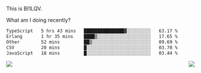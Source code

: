 This is BI1LQV.

What am I doing recently?

<!--START_SECTION:waka-->

```txt
TypeScript   5 hrs 43 mins   ███████████████▓░░░░░░░░░   63.17 %
Erlang       1 hr 35 mins    ████▒░░░░░░░░░░░░░░░░░░░░   17.65 %
Other        52 mins         ██▒░░░░░░░░░░░░░░░░░░░░░░   09.69 %
CSV          20 mins         █░░░░░░░░░░░░░░░░░░░░░░░░   03.78 %
JavaScript   18 mins         █░░░░░░░░░░░░░░░░░░░░░░░░   03.44 %
```

<!--END_SECTION:waka-->
<img align="right" src="https://github-readme-stats.vercel.app/api?username=bi1lqv&show_icons=true&count_private=true">

<img src="https://metrics.lecoq.io/bi1lqv?template=classic&base.activity=0&base.community=0&base.repositories=0&base.metadata=0&isocalendar=1&base=header%2C%20activity%2C%20community%2C%20repositories%2C%20metadata&base.indepth=false&base.hireable=false&isocalendar=false&isocalendar.duration=full-year&config.timezone=Asia%2FShanghai">
